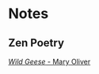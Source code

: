 # Notes

## Zen Poetry
[*Wild Geese* - Mary Oliver ](http://www.phys.unm.edu/~tw/fas/yits/archive/oliver_wildgeese.html)
